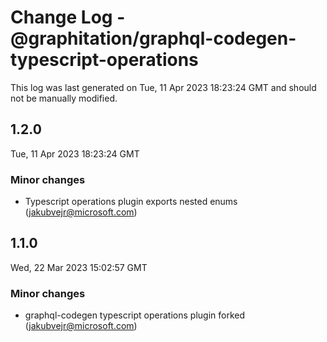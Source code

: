 # Change Log - @graphitation/graphql-codegen-typescript-operations

This log was last generated on Tue, 11 Apr 2023 18:23:24 GMT and should not be manually modified.

<!-- Start content -->

## 1.2.0

Tue, 11 Apr 2023 18:23:24 GMT

### Minor changes

- Typescript operations plugin exports nested enums (jakubvejr@microsoft.com)

## 1.1.0

Wed, 22 Mar 2023 15:02:57 GMT

### Minor changes

- graphql-codegen typescript operations plugin forked (jakubvejr@microsoft.com)
